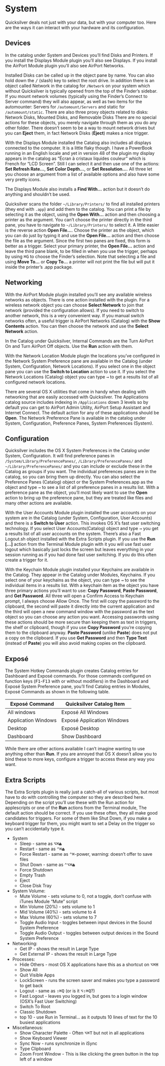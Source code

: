 # System

Quicksilver deals not just with your data, but with your computer too. Here are the ways it can interact with your hardware and its configuration.

## Devices

In the catalog under System and Devices you’ll find Disks and Printers. If you install the Displays Module plugin you’ll also see Displays. If you install the AirPort Module plugin you’ll also see AirPort Networks. 

Installed Disks can be called up in the object pane by name. You can also hold down the <kbd>/</kbd> (slash) key to select the root drive. In addition there is an object called Network in the catalog for `/Network` on your system which without Quicksilver is typically opened from the top of the Finder’s sidebar. If you mount network volumes (typically using the Finder’s Connect to Server command) they will also appear, as well as two items for the automounter: Servers for `/automount/Servers` and static for `/automount/static`. There are also three proxy objects related to disks: Network Disks, Mounted Disks, and Removable Disks There are no special actions for these objects, you merely navigate through them as you do any other folder. There doesn’t seem to be a way to mount network drives but you can **Eject** them, in fact Network Disks (**Eject**) makes a nice trigger.

With the Displays Module installed the Catalog also includes all displays connected to the computer. It is a little flaky though. I have a PowerBook running in an English locale and yet in version 48 of the plugin my display appears in the catalog as “Écran à cristaux liquides couleur” which is French for “LCD Screen”. Still I can select it and then use one of the actions: **Set Refresh Rate…**, **Set Color Depth…**, or **Set Resolution…**. All three let you choose an argument from a list of available options and also have some very pretty icons.

The Displays Module also installs a **Find With…** action but it doesn’t do anything and shouldn’t be used.

Quicksilver scans the folder `~/Library/Printers/` to find all installed printers (they end with `.app`) and add them to the catalog. You can print a file by selecting it as the object, using the **Open With…** action and then choosing a printer as the argument. You can’t choose the printer directly in the third pane, you have to navigate to `~/Library/Printers/` to select it. A little easier is the reverse action **Open File…**. Choose the printer as the object, which you can do just by typing it and use the **Open File…** action and then choose the file as the argument. Since the first two panes are fixed, this form is better as a trigger. Select your primary printer, the **Open File…** action and leave the third pane blank, to be filled in when you use the trigger, perhaps by using <kbd>⌘</kbd><kbd>G</kbd> to choose the Finder’s selection. Note that selecting a file and using **Move To…** or **Copy To…** a printer will not print the file but will put it inside the printer’s .app package.

## Networking

With the AirPort Module plugin installed you’ll see any available wireless networks as objects. There is one action installed with the plugin. For a wireless network object you can choose **Select Network** to join that network (provided the configuration allows). If you need to switch to another network, this is a very convenient way. If you manual switch networks often, a useful trigger is AirPort Networks (Catalog) with the **Show Contents** action. You can then choose the network and use the **Select Network** action. 

In the Catalog under Quicksilver, Internal Commands are the Turn AirPort On and Turn AirPort Off objects. Use the **Run** action with them. 

With the Network Location Module plugin the locations you’ve configured in the Network System Preference pane are available in the Catalog (under System, Configuration, Network Locations). If you select one in the object pane you can use the **Switch to Location** action to use it. If you select the Network Locations (Catalog) object you can type <kbd>→</kbd> to get a results list of all configured network locations.

There are several OS X utilities that come in handy when dealing with networking that are easily accessed with Quicksilver. The Applications catalog source includes indexing in `/Applications` down 3 levels so by default you can get to AirPort Admin Utility, AirPort Setup Assistant and Internet Connect. The default action for any of these applications should be **Open**. The Network Preference Pane is available in the catalog under System, Configuration, Preference Panes, System Preferences (System).

## Configuration

Quicksilver includes the OS X System Preferences in the Catalog under System, Configuration. It will find preference panes in `/System/Library/PreferencePanes/`, `/Library/PreferencePanes/` and `~/Library/PreferencePanes/` and you can include or exclude these in the Catalog as groups if you want. The individual preferences panes are in the catalog, so you can bring them up directly. You can also select the Preference Panes (Catalog) object or the System Preferences.app as the object and type <kbd>→</kbd> to see a list of all preference panes in a results list. With a preference pane as the object, you’ll most likely want to use the **Open** action to bring up the preference pane, but they are treated like files and many other actions are available. 

With the User Accounts Module plugin installed the user accounts on your system are in the Catalog (under System, Configuration, User Accounts) and there is a **Switch to User** action. This invokes OS X’s fast user switching technology. If you select User Accounts(Catalog) object and type <kbd>→</kbd> you get a results list of all user accounts on the system. There’s also a Fast Logout.sh object installed with the Extra Scripts plugin. If you use the **Run […]** action from the Terminal Module plugin with it you will use fast user logout which basically just locks the screen but leaves everything in your session running as if you had done fast user switching. If you do this often create a trigger for it.

With the Keychain Module plugin installed your Keychains are available in the Catalog. They appear in the Catalog under Modules, Keychains. If you select one of your keychains as the object, you can type <kbd>→</kbd> to see the individual items in a results list. With a keychain item as the object you have three primary actions you’ll want to use: **Copy Password**, **Paste Password**, and **Get Password**. All three will open a Confirm Access to Keychain prompt, I always choose Allow Once. The first will copy the password to the clipboard, the second will paste it directly into the current application and the third will open a new command window with the password as the text object so you can choose any action you want. Accessing passwords using these actions should be more secure than keeping them as text in triggers, the shelf or clipboard, though if you use **Copy Password** you’re copying them to the clipboard anyway. **Paste Password** (unlike **Paste**) does not put a copy on the clipboard. If you use **Get Password** and then **Type Text** (instead of **Paste**) you will also avoid making copies on the clipboard. 

## Exposé

The System Hotkey Commands plugin creates Catalog entries for Dashboard and Exposé commands. For those commands configured on function keys (<kbd>F1</kbd>-<kbd>F13</kbd> with or without modifiers) in the Dashboard and Exposé System Preference pane, you’ll find Catalog entries in Modules, Exposé Commands as shown in the following table.

| Exposé Command | Quicksilver Catalog Item |
| --- | --- |
| All windows | Exposé All Windows
| Application Windows | Exposé Application Windows |
| Desktop | Exposé Desktop |
| Dashboard | Show Dashboard |

While there are other actions available I can’t imagine wanting to use anything other than **Run**. If you are annoyed that OS X doesn’t allow you to bind these to more keys, configure a trigger to access these any way you want.

## Extra Scripts

The Extra Scripts plugin is really just a catch-all of various scripts, but most have to do with controlling the computer so they are described here. Depending on the script you’ll use these with the Run action for applescripts or one of the **Run** actions from the Terminal module, The default action should be correct. If you use these often, they all make good candidates for triggers. For some of them like Shut Down, if you make a keyboard trigger for them, you might want to set a Delay on the trigger so you can’t accidentally type it.

- System
	- Sleep - same as <kbd>⌥</kbd><kbd>⌘</kbd><kbd>⏏</kbd>
	- Restart - same as <kbd>⌃</kbd><kbd>⌘</kbd><kbd>⏏</kbd>
	- Force Restart - same as <kbd>⌃</kbd><kbd>⌘</kbd>-power, warning: doesn’t offer to save files
	- Shut Down - same as <kbd>⌃</kbd><kbd>⌥</kbd><kbd>⌘</kbd><kbd>⏏</kbd>
	- Force Shutdown 
	- Empty Trash 
	- Eject
	- Close Disk Tray
- System Volume:
	- Mute Volume - sets volume to 0, not a toggle, don’t confuse with iTunes Module “Mute” script
	- Min Volume (20%) - sets volume to 1
	- Mid Volume (40%) - sets volume to 4
	- Max Volume (60%) - sets volume to 7
	- Toggle Audio Input - toggles between input devices in the Sound System Preference
	- Toggle Audio Output - toggles between output devices in the Sound System Preference
- Networking:
	- Get IP - shows the result in Large Type
	- Get External IP - shows the result in Large Type
- Processes:
	- Hide Others - most OS X applications have this as a shortcut on <kbd>⌥</kbd><kbd>⌘</kbd><kbd>H</kbd>
	- Show All
	- Quit Visible Apps
	- LockScreen - runs the screen saver and makes you type a password to get back
	- Logout - same as <kbd>⇧</kbd><kbd>⌘</kbd><kbd>Q</kbd> (or is it <kbd>⌥</kbd><kbd>⇧</kbd><kbd>⌘</kbd><kbd>Q</kbd>?)
	- Fast Logout - leaves you logged in, but goes to a login window (OSX’s Fast User Switching)
	- Switch To Root
	- Classic Shutdown
	- top 10 - use Run in Terminal… as it outputs 10 lines of text for the 10 busiest applications
- Miscellaneous:
	- Show Character Palette - Often <kbd>⌥</kbd><kbd>⌘</kbd><kbd>T</kbd> but not in all applications
	- Show Keyboard Viewer
	- Sync Now - runs synchronize in iSync
	- Type Clipboard 
	- Zoom Front Window - This is like clicking the green button in the top left of a window

